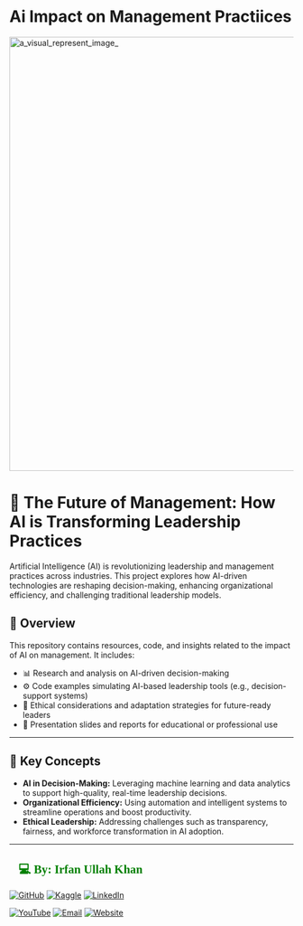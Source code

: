 # Ai Impact on Management Practiices
<img width="1024" height="768" alt="a_visual_represent_image_" src="https://github.com/user-attachments/assets/68c01e3b-41e9-4c08-be0f-7f5f2cbbd702" />

# 🚀 The Future of Management: How AI is Transforming Leadership Practices

Artificial Intelligence (AI) is revolutionizing leadership and management practices across industries. This project explores how AI-driven technologies are reshaping decision-making, enhancing organizational efficiency, and challenging traditional leadership models.

## 📘 Overview

This repository contains resources, code, and insights related to the impact of AI on management. It includes:

- 📊 Research and analysis on AI-driven decision-making
- ⚙️ Code examples simulating AI-based leadership tools (e.g., decision-support systems)
- 🧠 Ethical considerations and adaptation strategies for future-ready leaders
- 📄 Presentation slides and reports for educational or professional use

---

## 🧠 Key Concepts

- **AI in Decision-Making:** Leveraging machine learning and data analytics to support high-quality, real-time leadership decisions.
- **Organizational Efficiency:** Using automation and intelligent systems to streamline operations and boost productivity.
- **Ethical Leadership:** Addressing challenges such as transparency, fairness, and workforce transformation in AI adoption.

-------------------------------------------------------------------------------------------------------------------

<h2 style="font-family: 'poppins'; font-weight: bold; color: Green;">👨💻 By: Irfan Ullah Khan</h2>

[![GitHub](https://img.shields.io/badge/GitHub-Profile-blue?style=for-the-badge&logo=github)](https://github.com/programmarself)
[![Kaggle](https://img.shields.io/badge/Kaggle-Profile-blue?style=for-the-badge&logo=kaggle)](https://www.kaggle.com/programmarself)
[![LinkedIn](https://img.shields.io/badge/LinkedIn-Profile-blue?style=for-the-badge&logo=linkedin)](https://www.linkedin.com/in/irfan-ullah-khan-4a2871208/)  

[![YouTube](https://img.shields.io/badge/YouTube-Profile-red?style=for-the-badge&logo=youtube)](https://www.youtube.com/@irfanullahkhan7748)
[![Email](https://img.shields.io/badge/Email-Contact%20Me-red?style=for-the-badge&logo=email)](mailto:programmarself@gmail.com)
[![Website](https://img.shields.io/badge/Website-Contact%20Me-red?style=for-the-badge&logo=website)]([https://programmarself.github.io/My_Portfolio/(https://programmarself.github.io/My_Portfolio/))


